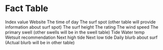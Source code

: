 # Fact Table 
Index value
Website
The time of day
The surf spot (other table will provide information about surf spot)
The surf height
The rating
The wind speed
The primary swell (other swells will be in the swell table)
Tide
Water temp
Wetsuit recommendation
Next high tide
Next low tide
Daily blurb about surf (Actual blurb will be in other table)